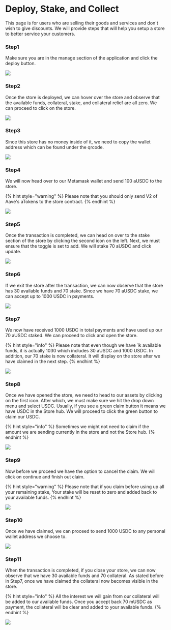# Deploy, Stake, and Collect

This page is for users who are selling their goods and services and don't wish to give discounts. We will provide steps that will help you setup a store to better service your customers.



### Step1

Make sure you are in the manage section of the application and click the deploy button.

![](.gitbook/assets/Step1.png)

###

### Step2

Once the store is deployed, we can hover over the store and observe that the available funds, collateral, stake, and collateral relief are all zero. We can proceed to click on the store. 

![](<.gitbook/assets/Step2 (1).png>)



### Step3

Since this store has no money inside of it, we need to copy the wallet address which can be found under the qrcode. 

![](<.gitbook/assets/Step3 (1).png>)



### Step4

We will now head over to our Metamask wallet and send 100 aUSDC to the store. 

{% hint style="warning" %}
Please note that you should only send V2 of Aave's aTokens to the store contract.
{% endhint %}

![](.gitbook/assets/Step4.png)



### Step5

Once the transaction is completed, we can head on over to the stake section of the store by clicking the second icon on the left. Next, we must ensure that the toggle is set to add. We will stake 70 aUSDC and click update.

![](.gitbook/assets/Step5.png)



### Step6

If we exit the store after the transaction, we can now observe that the store has 30 available funds and 70 stake. Since we have 70 aUSDC stake, we can accept up to 1000 USDC in payments.

![](.gitbook/assets/Step6.png)



### Step7

We now have received 1000 USDC in total payments and have used up our 70 aUSDC staked. We can proceed to click and open the store. 

{% hint style="info" %}
Please note that even though we have 1k available funds, it is actually 1030 which includes 30 aUSDC and 1000 USDC. In addition, our 70 stake is now collateral. It will display on the store after we have claimed in the next step. 
{% endhint %}

![](.gitbook/assets/Step7.png)



### Step8

Once we have opened the store, we need to head to our assets by clicking on the first icon. After which, we must make sure we hit the drop down menu and select USDC. Usually, if you see a green claim button it means we have USDC in the Store hub. We will proceed to click the green button to claim our USDC. 

{% hint style="info" %}
Sometimes we might not need to claim if the amount we are sending currently in the store and not the Store hub. 
{% endhint %}

![](.gitbook/assets/Step8.png)



### Step9

Now before we proceed we have the option to cancel the claim. We will click on continue and finish out claim.

{% hint style="warning" %}
Please note that if you claim before using up all your remaining stake, Your stake will be reset to zero and added back to your available funds. 
{% endhint %}

![](.gitbook/assets/Step9.png)



### Step10

Once we have claimed, we can proceed to send 1000 USDC to any personal wallet address we choose to. 

![](.gitbook/assets/Step10.png)



### Step11

When the transaction is completed, if you close your store, we can now observe that we have 30 available funds and 70 collateral. As stated before in Step7, once we have claimed the collateral now becomes visible in the store.

{% hint style="info" %}
All the interest we will gain from our collateral will be added to our available funds. Once you accept back 70 mUSDC as payment, the collateral will be clear and added to your available funds.
{% endhint %}

![](.gitbook/assets/Step11.png)
